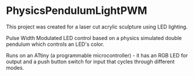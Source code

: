 # PhysicsPendulumLightPWM

This project was created for a laser cut acrylic sculpture using LED lighting.

Pulse Width Modulated LED control based on a physics simulated double pendulum which controls an LED's color.

Runs on an ATtiny (a programmable microcontroller) - it has an RGB LED for output and a push button switch for input that cycles through different modes.
